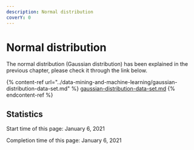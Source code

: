 ```yaml
---
description: Normal distribution
coverY: 0
---
```


# Normal distribution

The normal distribution (Gaussian distribution) has been explained in the previous chapter, please check it through the link below.

{% content-ref url="../data-mining-and-machine-learning/gaussian-distribution-data-set.md" %}
[gaussian-distribution-data-set.md](../data-mining-and-machine-learning/gaussian-distribution-data-set.md)
{% endcontent-ref %}

## Statistics

Start time of this page: January 6, 2021

Completion time of this page: January 6, 2021
